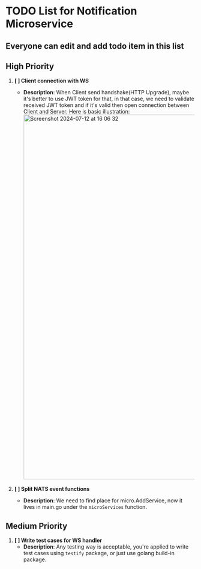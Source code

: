 # TODO List for Notification Microservice

## Everyone can edit and add todo item in this list

## High Priority
1. **[ ] Client connection with WS**
   - **Description**: When Client send handshake(HTTP Upgrade), maybe it's better to use JWT token for that, in that case, we need to validate received JWT token and if it's valid then open connection between Client and Server. Here is basic illustration:
     <img width="971" alt="Screenshot 2024-07-12 at 16 06 32" src="https://github.com/user-attachments/assets/34e19f7c-2c53-4947-8564-a8b6e8a76f13">

2. **[ ] Split NATS event functions**
   - **Description**: We need to find place for micro.AddService, now it lives in main.go under the `microServices` function.

## Medium Priority
1. **[ ] Write test cases for WS handler**
   - **Description**: Any testing way is acceptable, you're applied to write test cases using `testify` package, or just use golang build-in package.
    
